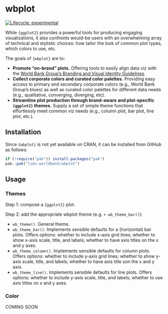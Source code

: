 
<!-- README.md is generated from README.Rmd. Please edit that file -->

# wbplot

<!-- badges: start -->

[![Lifecycle:
experimental](https://img.shields.io/badge/lifecycle-experimental-orange.svg)](https://lifecycle.r-lib.org/articles/stages.html#experimental)
<!-- badges: end -->

While `{ggplot2}` provides a powerful tools for producing engaging
visualizations, it also confronts would-be users with an overwhelming
array of technical and stylistic choices: how tailor the look of common
plot types, which colors to use, etc.

The goals of `{wbplot}` are to:

- **Promote “on-brand” plots.** Offering tools to easily align data viz
  with the [World Bank Group’s Branding and Visual Identity
  Guidelines](https://thedocs.worldbank.org/en/doc/723361567518322252-0060022019/WBG-Branding-and-Visual-Identity-Guidelines-February-2016).
- **Collect corporate colors and curated color palettes.** Providing
  easy access to primary and secondary corporate colors (e.g., World
  Bank Group’s blues) as well as curated color palettes for different
  data needs (e.g., qualitative, converging, diverging, etc).
- **Streamline plot production through brand-aware and plot-specific
  `{ggplot2}` themes.** Supply a set of simple theme functions that
  effortlessly meet common viz needs (e.g., column plot, bar plot, line
  plot, etc.).

## Installation

Since `{wbplot}` is not yet available on CRAN, it can be installed from
GitHub as follows:

``` r
if (!require("pak")) install.packages("pak")
pak::pak("lsms-worldbank/wbplot")
```

## Usage

### Themes

Step 1: compose a `{ggplot2}` plot.

Step 2: add the appropriate wbplot theme (e.g. `+ wb_theme_bar()`):

- `wb_theme()`. General theme.
- `wb_theme_bar()`. Implements sensible defaults for a (horizontal) bar
  plots. Offers options: whether to include x-axis grid lines; whether
  to show x-axis scale, title, and labels; whether to have axis titles
  on the x and y axes.
- `wb_theme_column()`. Implements sensible defaults for column plots.
  Offers options: whether to include y-axis grid lines; whether to show
  y-axis scale, title, and labels; whether to have axis title son the x
  and y axis.
- `wb_theme_line()`. Implements sensible defaults for line plots. Offers
  options: whether to include y-axis scale, title, and labels; whether
  to use axis titles on x and y axes.

### Color

COMING SOON
